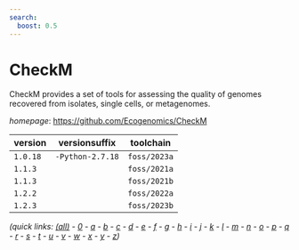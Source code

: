 ```yaml
---
search:
  boost: 0.5
---
```

# CheckM

CheckM provides a set of tools for assessing the quality of genomes recovered from isolates, single cells, or metagenomes.

*homepage*: <https://github.com/Ecogenomics/CheckM>

version | versionsuffix | toolchain
--------|---------------|----------
``1.0.18`` | ``-Python-2.7.18`` | ``foss/2023a``
``1.1.3`` |  | ``foss/2021a``
``1.1.3`` |  | ``foss/2021b``
``1.2.2`` |  | ``foss/2022a``
``1.2.3`` |  | ``foss/2023b``


*(quick links: [(all)](../index.md) - [0](../0/index.md) - [a](../a/index.md) - [b](../b/index.md) - [c](../c/index.md) - [d](../d/index.md) - [e](../e/index.md) - [f](../f/index.md) - [g](../g/index.md) - [h](../h/index.md) - [i](../i/index.md) - [j](../j/index.md) - [k](../k/index.md) - [l](../l/index.md) - [m](../m/index.md) - [n](../n/index.md) - [o](../o/index.md) - [p](../p/index.md) - [q](../q/index.md) - [r](../r/index.md) - [s](../s/index.md) - [t](../t/index.md) - [u](../u/index.md) - [v](../v/index.md) - [w](../w/index.md) - [x](../x/index.md) - [y](../y/index.md) - [z](../z/index.md))*

